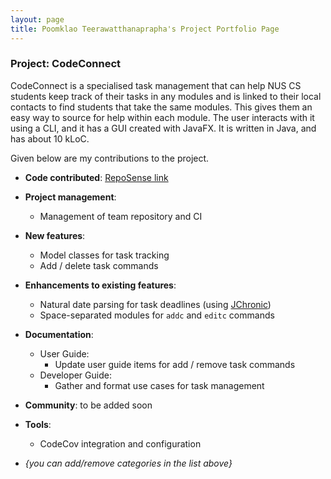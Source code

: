 ```yaml
---
layout: page
title: Poomklao Teerawatthanaprapha's Project Portfolio Page
---
```


### Project: CodeConnect

CodeConnect is a specialised task management that can help NUS CS students keep track of their tasks in any modules and is linked to their local contacts to find students that take the same modules. This gives them an easy way to source for help within each module.  The user interacts with it using a CLI, and it has a GUI created with JavaFX. It is written in Java, and has about 10 kLoC.

Given below are my contributions to the project.

* **Code contributed**: [RepoSense link](https://nus-cs2103-ay2223s1.github.io/tp-dashboard/?search=parnikkapore&breakdown=true)

* **Project management**:
  * Management of team repository and CI

* **New features**:
  * Model classes for task tracking
  * Add / delete task commands

* **Enhancements to existing features**:
  * Natural date parsing for task deadlines (using [JChronic](https://mvnrepository.com/artifact/com.rubiconproject.oss/jchronic))
  * Space-separated modules for `addc` and `editc` commands

* **Documentation**:
  * User Guide:
    * Update user guide items for add / remove task commands
  * Developer Guide:
    * Gather and format use cases for task management

* **Community**: to be added soon

* **Tools**:
  * CodeCov integration and configuration

* _{you can add/remove categories in the list above}_
